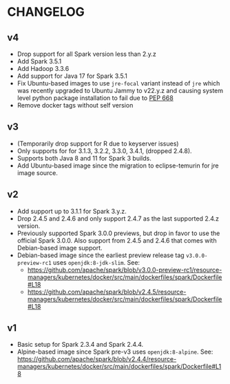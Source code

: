 # CHANGELOG

## v4
- Drop support for all Spark version less than 2.y.z
- Add Spark 3.5.1
- Add Hadoop 3.3.6
- Add support for Java 17 for Spark 3.5.1
- Fix Ubuntu-based images to use `jre-focal` variant instead of `jre` which was recently upgraded to Ubuntu Jammy to v22.y.z and causing system level python package installation to fail due to [PEP 668](https://issues.apache.org/jira/browse/SPARK-49068)
- Remove docker tags without self version

## v3

- (Temporarily drop support for R due to keyserver issues)
- Only supports for for 3.1.3, 3.2.2, 3.3.0, 3.4.1, (dropped 2.4.8).
- Supports both Java 8 and 11 for Spark 3 builds.
- Add Ubuntu-based image since the migration to eclipse-temurin for jre image source.

## v2

- Add support up to 3.1.1 for Spark 3.y.z.
- Drop 2.4.5 and 2.4.6 and only support 2.4.7 as the last supported 2.4.z version.
- Previously supported Spark 3.0.0 previews, but drop in favor to use
  the official Spark 3.0.0. Also support from 2.4.5 and 2.4.6 that comes
  with Debian-based image support.
- Debian-based image since the earliest preview release tag
  `v3.0.0-preview-rc1` uses `openjdk:8-jdk-slim`. See:
  - <https://github.com/apache/spark/blob/v3.0.0-preview-rc1/resource-managers/kubernetes/docker/src/main/dockerfiles/spark/Dockerfile#L18>
  - <https://github.com/apache/spark/blob/v2.4.5/resource-managers/kubernetes/docker/src/main/dockerfiles/spark/Dockerfile#L18>

## v1

- Basic setup for Spark 2.3.4 and Spark 2.4.4.
- Alpine-based image since Spark pre-v3 uses `openjdk:8-alpine`. See:
  <https://github.com/apache/spark/blob/v2.4.4/resource-managers/kubernetes/docker/src/main/dockerfiles/spark/Dockerfile#L18>
